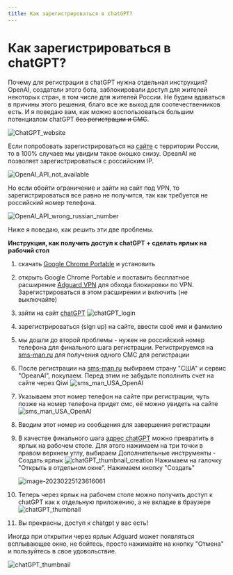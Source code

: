 ```yaml
---
title: Как зарегистрироваться в chatGPT?
---
```

# Как зарегистрироваться в chatGPT?

Почему для регистрации в chatGPT нужна отдельная инструкция? OpenAI, создатели этого бота, заблокировали доступ для жителей некоторых стран, в том числе для жителей России. Не будем вдаваться в причины этого решения, благо все же выход для соотечественников есть. И я поведаю вам, как можно воспользоваться большим потенциалом chatGPT ~~без регистрации и СМС~~.

![ChatGPT_website](/chatgpt_manual/images/ChatGPT_registration/ChatGPT_website.png)

Если попробовать зарегистрироваться на [сайте](https://chat.openai.com/chat) с территории России, то в 100% случаев мы увидим такое окошко снизу. OpeanAI не позволяет зарегистрироваться с российским IP.

![OpenAI_API_not_available](/chatgpt_manual/images/ChatGPT_registration/OpenAI_API_not_available.png)

Но если обойти ограничение и зайти на сайт под VPN, то зарегистрироваться все равно не получится, так как требуется не российский номер телефона.

![OpenAI_API_wrong_russian_number](/chatgpt_manual/images/ChatGPT_registration/OpenAI_API_wrong_russian_number.png)

Ниже я поведаю, как решить эти две проблемы.

**Инструкция, как получить доступ к chatGPT + сделать ярлык на рабочий стол**

1. скачать [Google Chrome Portable](https://portableapps.com/apps/internet/google_chrome_portable) и установить

2. открыть Google Chrome Portable и поставить бесплатное расширение [Adguard VPN](https://play.google.com/store/apps/details?id=com.adguard.vpn) для обхода блокировки по VPN. Зарегистрироваться в этом расширении и включить (не выключайте)

3. зайти на сайт [chatGPT](![image-20230225122239680](C:/Users/user/AppData/Roaming/Typora/typora-user-images/image-20230225122239680.png))
   ![chatGPT_login](/chatgpt_manual/images/ChatGPT_registration/chatGPT_login.png)

4. зарегистрироваться (sign up) на сайте, ввести своё имя и фамилию

5. мы дошли до второй проблемы - нужен не российский номер телефона для финального шага регистрации. Регистрируемся на [sms-man.ru](https://sms-man.ru/) для получения одного  СМС для регистрации

6. После регистрации на [sms-man.ru](https://sms-man.ru/) выбираем страну "США" и сервис "OpeanAI", покупаем. Перед этим не забудьте пополнить счет на сайте через Qiwi
   ![sms_man_USA_OpenAI](/chatgpt_manual/images/ChatGPT_registration/sms_man_USA_OpenAI.png)

7. Указываем этот номер телефон на сайте при регистрации, чуть позже на номер телефона придет смс, её можно увидеть на сайте
   ![sms_man_USA_OpenAI](/chatgpt_manual/images/ChatGPT_registration/sms_man_USA_OpenAI_SMS.png)

8. Вводим этот номер из сообщения для завершения регистрации

9. В качестве финального шага [адрес chatGPT](https://chat.openai.com/chat) можно превратить в ярлык на рабочем столе. Для этого нажимаем на три точки в правом верхнем углу, выбираем Дополнительные инструменты - Создать ярлык
   ![chatGPT_thumbnail_creation](/chatgpt_manual/images/ChatGPT_registration/chatGPT_thumbnail_creation.png)
   Нажимаем на галочку "Открыть в отдельном окне". Нажимаем кнопку "Создать"

   ![image-20230225123616061](/chatgpt_manual/images/ChatGPT_registration/chatGPT_thumbnail_creation_2.png)
   
10. Теперь через ярлык на рабочем столе можно получить доступ к chatGPT как к отдельную приложению, а не вкладке в браузере
    ![chatGPT_thumbnail](/chatgpt_manual/images/ChatGPT_registration/chatGPT_thumbnail.png)

11. Вы прекрасны, доступ к chatgpt у вас есть!

Иногда при открытии через ярлык Adguard может появляться всплывающее окно, не бойтесь, просто нажимайте на кнопку "Отмена" и пользуйтесь в свое удовольствие.

![chatGPT_thumbnail](/chatgpt_manual/images/ChatGPT_registration/adguard_error.png)
